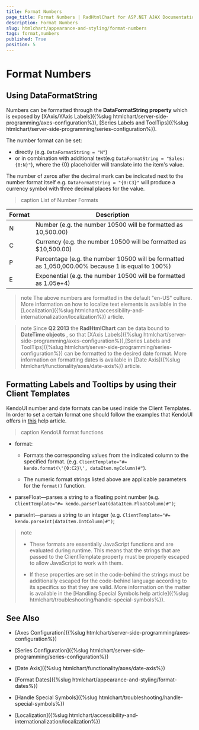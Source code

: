 ```yaml
---
title: Format Numbers
page_title: Format Numbers | RadHtmlChart for ASP.NET AJAX Documentation
description: Format Numbers
slug: htmlchart/appearance-and-styling/format-numbers
tags: format,numbers
published: True
position: 5
---
```


# Format Numbers

## Using DataFormatString

Numbers can be formatted through the **DataFormatString property** which is exposed by [XAxis/YAxis Labels]({%slug htmlchart/server-side-programming/axes-configuration%}), [Series Labels and ToolTips]({%slug htmlchart/server-side-programming/series-configuration%}).

The number format can be set:
* directly (e.g. `DataFormatString = "N"`)
* or in combination with additional text(e.g `DataFormatString = "Sales: {0:N}"`), where the {0} placeholder will translate into the item's value.

The number of zeros after the decimal mark can be indicated next to the number format itself e.g. `DataFormatString = "{0:C3}"` will produce a currency symbol with three decimal places for the value.

>caption List of Number Formats

| Format | Description |
| ------ | ------ |
|N|Number (e.g. the number 10500 will be formatted as 10,500.00)|
|C|Currency (e.g. the number 10500 will be formatted as $10,500.00)|
|P|Percentage (e.g. the number 10500 will be formatted as 1,050,000.00% because 1 is equal to 100%)|
|E|Exponential (e.g. the number 10500 will be formatted as 1.05e+4)|

>note The above numbers are formatted in the default "en-US" culture. More information on how to localize	text elements is available in the [Localization]({%slug htmlchart/accessibility-and-internationalization/localization%}) article.

>note Since **Q2 2013** the **RadHtmlChart** can be data bound	to **DateTime objects** , so that [XAxis Labels]({%slug htmlchart/server-side-programming/axes-configuration%}),[Series Labels and ToolTips]({%slug htmlchart/server-side-programming/series-configuration%}) can be formatted to the desired date format. More information on formatting dates is available in [Date Axis]({%slug htmlchart/functionality/axes/date-axis%}) article.

## Formatting Labels and Tooltips by using their Client Templates

KendoUI number and date formats can be used inside the Client Templates. In order to set a certain format one should follow the examples that KendoUI offers in [this](http://docs.kendoui.com/api/framework/kendo#methods-format) help article.

>caption KendoUI format functions

* format:
	* Formats the corresponding values from the indicated column to the specified format.
	(e.g. `ClientTemplate="#= kendo.format(\'{0:C2}\', dataItem.myColumn)#"`).
	
	* The numeric format strings listed above are applicable parameters for the `format()` function.

* parseFloat—parses a string to a floating point number (e.g. `ClientTemplate="#= kendo.parseFloat(dataItem.FloatColumn)#")`;
* parseInt—parses a string to an integer (e.g. `ClientTemplate="#= kendo.parseInt(dataItem.IntColumn)#")`;

>note 
>* These formats are essentially JavaScript functions and are evaluated during runtime. This means that the strings that are passed to the ClientTemplate property must be properly escaped to allow JavaScript to work with them.
>
>* If these properties	are set in the code-behind the strings must be additionally escaped for the code-behind language according to its specifics	so that they are valid. More information on the matter is available in the [Handling Special Symbols help article]({%slug htmlchart/troubleshooting/handle-special-symbols%}).
>

## See Also

 * [Axes Configuration]({%slug htmlchart/server-side-programming/axes-configuration%})

 * [Series Configuration]({%slug htmlchart/server-side-programming/series-configuration%})

 * [Date Axis]({%slug htmlchart/functionality/axes/date-axis%})

 * [Format Dates]({%slug htmlchart/appearance-and-styling/format-dates%})

 * [Handle Special Symbols]({%slug htmlchart/troubleshooting/handle-special-symbols%})

 * [Localization]({%slug htmlchart/accessibility-and-internationalization/localization%})
